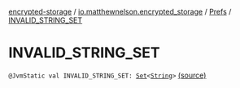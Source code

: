 [encrypted-storage](../../index.md) / [io.matthewnelson.encrypted_storage](../index.md) / [Prefs](index.md) / [INVALID_STRING_SET](./-i-n-v-a-l-i-d_-s-t-r-i-n-g_-s-e-t.md)

# INVALID_STRING_SET

`@JvmStatic val INVALID_STRING_SET: `[`Set`](https://kotlinlang.org/api/latest/jvm/stdlib/kotlin.collections/-set/index.html)`<`[`String`](https://kotlinlang.org/api/latest/jvm/stdlib/kotlin/-string/index.html)`>` [(source)](https://github.com/05nelsonm/encrypted-storage/blob/master/encrypted-storage/src/main/java/io/matthewnelson/encrypted_storage/Prefs.kt#L55)
